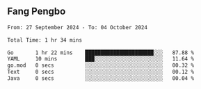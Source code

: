 ## Fang Pengbo

<!--START_SECTION:waka-->

```txt
From: 27 September 2024 - To: 04 October 2024

Total Time: 1 hr 34 mins

Go       1 hr 22 mins    ██████████████████████░░░   87.88 %
YAML     10 mins         ███░░░░░░░░░░░░░░░░░░░░░░   11.64 %
go.mod   0 secs          ░░░░░░░░░░░░░░░░░░░░░░░░░   00.32 %
Text     0 secs          ░░░░░░░░░░░░░░░░░░░░░░░░░   00.12 %
Java     0 secs          ░░░░░░░░░░░░░░░░░░░░░░░░░   00.04 %
```

<!--END_SECTION:waka-->